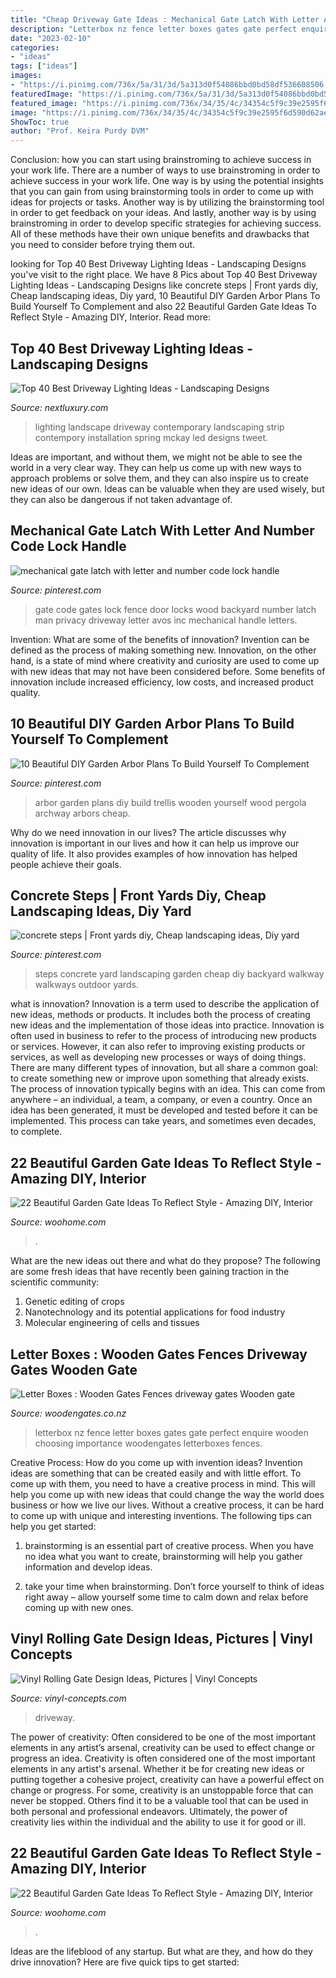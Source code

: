 ```yaml
---
title: "Cheap Driveway Gate Ideas : Mechanical Gate Latch With Letter And Number Code Lock Handle"
description: "Letterbox nz fence letter boxes gates gate perfect enquire wooden choosing importance woodengates letterboxes fences"
date: "2023-02-10"
categories:
- "ideas"
tags: ["ideas"]
images:
- "https://i.pinimg.com/736x/5a/31/3d/5a313d0f54086bbd0bd58df536608506.jpg"
featuredImage: "https://i.pinimg.com/736x/5a/31/3d/5a313d0f54086bbd0bd58df536608506.jpg"
featured_image: "https://i.pinimg.com/736x/34/35/4c/34354c5f9c39e2595f6d590d62ae683c--number-code-side-gardens.jpg"
image: "https://i.pinimg.com/736x/34/35/4c/34354c5f9c39e2595f6d590d62ae683c--number-code-side-gardens.jpg"
ShowToc: true
author: "Prof. Keira Purdy DVM"
---
```



Conclusion: how you can start using brainstroming to achieve success in your work life.
There are a number of ways to use brainstroming in order to achieve success in your work life. One way is by using the potential insights that you can gain from using brainstorming tools in order to come up with ideas for projects or tasks. Another way is by utilizing the brainstorming tool in order to get feedback on your ideas. And lastly, another way is by using brainstroming in order to develop specific strategies for achieving success. All of these methods have their own unique benefits and drawbacks that you need to consider before trying them out.

	

		
looking for Top 40 Best Driveway Lighting Ideas - Landscaping Designs you've visit to the right place. We have 8 Pics about Top 40 Best Driveway Lighting Ideas - Landscaping Designs like concrete steps | Front yards diy, Cheap landscaping ideas, Diy yard, 10 Beautiful DIY Garden Arbor Plans To Build Yourself To Complement and also 22 Beautiful Garden Gate Ideas To Reflect Style - Amazing DIY, Interior. Read more:
		
    
## Top 40 Best Driveway Lighting Ideas - Landscaping Designs

<img loading=lazy src="http://nextluxury.com/wp-content/uploads/simple-contemporary-driveway-lighting-design-inspiration.jpg" onerror="this.onerror=null;this.src='https://tse1.mm.bing.net/th?id=OIP.e08s8AUxGjoEClj02tst9wHaFA&amp;pid=15.1';" alt="Top 40 Best Driveway Lighting Ideas - Landscaping Designs">

_Source: nextluxury.com_

>lighting landscape driveway contemporary landscaping strip contempory installation spring mckay led designs tweet. 

	

Ideas are important, and without them, we might not be able to see the world in a very clear way. They can help us come up with new ways to approach problems or solve them, and they can also inspire us to create new ideas of our own. Ideas can be valuable when they are used wisely, but they can also be dangerous if not taken advantage of.

    
## Mechanical Gate Latch With Letter And Number Code Lock Handle

<img loading=lazy src="https://i.pinimg.com/736x/34/35/4c/34354c5f9c39e2595f6d590d62ae683c--number-code-side-gardens.jpg" onerror="this.onerror=null;this.src='https://tse4.mm.bing.net/th?id=OIP.zKZ0seYJgTHIFTGuZkXPHwHaJ4&amp;pid=15.1';" alt="mechanical gate latch with letter and number code lock handle">

_Source: pinterest.com_

>gate code gates lock fence door locks wood backyard number latch man privacy driveway letter avos inc mechanical handle letters. 

	

Invention: What are some of the benefits of innovation?
Invention can be defined as the process of making something new. Innovation, on the other hand, is a state of mind where creativity and curiosity are used to come up with new ideas that may not have been considered before. Some benefits of innovation include increased efficiency, low costs, and increased product quality.

    
## 10 Beautiful DIY Garden Arbor Plans To Build Yourself To Complement

<img loading=lazy src="https://i.pinimg.com/736x/5a/31/3d/5a313d0f54086bbd0bd58df536608506.jpg" onerror="this.onerror=null;this.src='https://tse2.mm.bing.net/th?id=OIP.oaOkKiaJoltbQAOcMKrYiQHaLH&amp;pid=15.1';" alt="10 Beautiful DIY Garden Arbor Plans To Build Yourself To Complement">

_Source: pinterest.com_

>arbor garden plans diy build trellis wooden yourself wood pergola archway arbors cheap. 

	

Why do we need innovation in our lives?
The article discusses why innovation is important in our lives and how it can help us improve our quality of life. It also provides examples of how innovation has helped people achieve their goals.

    
## Concrete Steps | Front Yards Diy, Cheap Landscaping Ideas, Diy Yard

<img loading=lazy src="https://i.pinimg.com/736x/92/56/fe/9256fe713629bcd24fca9bb6230210ef--concrete-steps-walkways.jpg" onerror="this.onerror=null;this.src='https://tse3.mm.bing.net/th?id=OIP.Yef3YocX96YG9qMwOCME9gHaJ3&amp;pid=15.1';" alt="concrete steps | Front yards diy, Cheap landscaping ideas, Diy yard">

_Source: pinterest.com_

>steps concrete yard landscaping garden cheap diy backyard walkway walkways outdoor yards. 

	

what is innovation?
Innovation is a term used to describe the application of new ideas, methods or products. It includes both the process of creating new ideas and the implementation of those ideas into practice. Innovation is often used in business to refer to the process of introducing new products or services. However, it can also refer to improving existing products or services, as well as developing new processes or ways of doing things.
There are many different types of innovation, but all share a common goal: to create something new or improve upon something that already exists. The process of innovation typically begins with an idea. This can come from anywhere – an individual, a team, a company, or even a country. Once an idea has been generated, it must be developed and tested before it can be implemented. This process can take years, and sometimes even decades, to complete.

    
## 22 Beautiful Garden Gate Ideas To Reflect Style - Amazing DIY, Interior

<img loading=lazy src="https://www.woohome.com/wp-content/uploads/2014/03/garden-gate-9.jpg" onerror="this.onerror=null;this.src='https://tse3.mm.bing.net/th?id=OIP.LtODAM3Eff57y8vN9uZGuAHaMj&amp;pid=15.1';" alt="22 Beautiful Garden Gate Ideas To Reflect Style - Amazing DIY, Interior">

_Source: woohome.com_

>. 

	

What are the new ideas out there and what do they propose?
The following are some fresh ideas that have recently been gaining traction in the scientific community: 
1. Genetic editing of crops
2. Nanotechnology and its potential applications for food industry
3. Molecular engineering of cells and tissues 

    
## Letter Boxes : Wooden Gates Fences Driveway Gates Wooden Gate

<img loading=lazy src="http://www.woodengates.co.nz/i/Images/Purpose/Gallery/Letterbox_7.jpg" onerror="this.onerror=null;this.src='https://tse2.mm.bing.net/th?id=OIP.h744OOhUqPx72bClxHqnJQHaFj&amp;pid=15.1';" alt="Letter Boxes : Wooden Gates Fences driveway gates Wooden gate">

_Source: woodengates.co.nz_

>letterbox nz fence letter boxes gates gate perfect enquire wooden choosing importance woodengates letterboxes fences. 

	

Creative Process: How do you come up with invention ideas?
Invention ideas are something that can be created easily and with little effort. To come up with them, you need to have a creative process in mind. This will help you come up with new ideas that could change the way the world does business or how we live our lives. Without a creative process, it can be hard to come up with unique and interesting inventions. The following tips can help you get started:
1. brainstorming is an essential part of creative process. When you have no idea what you want to create, brainstorming will help you gather information and develop ideas.

2. take your time when brainstorming. Don’t force yourself to think of ideas right away – allow yourself some time to calm down and relax before coming up with new ones.


    
## Vinyl Rolling Gate Design Ideas, Pictures | Vinyl Concepts

<img loading=lazy src="https://vinyl-concepts.com/wp-content/uploads/2016/06/vinyl-rolling-gate-09.jpg" onerror="this.onerror=null;this.src='https://tse2.mm.bing.net/th?id=OIP.TJ8bFhL3s2JdiF_VrALxyAHaFj&amp;pid=15.1';" alt="Vinyl Rolling Gate Design Ideas, Pictures | Vinyl Concepts">

_Source: vinyl-concepts.com_

>driveway. 

	

The power of creativity: Often considered to be one of the most important elements in any artist’s arsenal, creativity can be used to effect change or progress an idea.
Creativity is often considered one of the most important elements in any artist's arsenal. Whether it be for creating new ideas or putting together a cohesive project, creativity can have a powerful effect on change or progress. For some, creativity is an unstoppable force that can never be stopped. Others find it to be a valuable tool that can be used in both personal and professional endeavors. Ultimately, the power of creativity lies within the individual and the ability to use it for good or ill.

    
## 22 Beautiful Garden Gate Ideas To Reflect Style - Amazing DIY, Interior

<img loading=lazy src="https://www.woohome.com/wp-content/uploads/2014/03/garden-gate-18.jpg" onerror="this.onerror=null;this.src='https://tse2.mm.bing.net/th?id=OIP.IqjIpO1NEXXQpf8UumkaxQHaJ7&amp;pid=15.1';" alt="22 Beautiful Garden Gate Ideas To Reflect Style - Amazing DIY, Interior">

_Source: woohome.com_

>. 

	

Ideas are the lifeblood of any startup. But what are they, and how do they drive innovation? Here are five quick tips to get started: 

